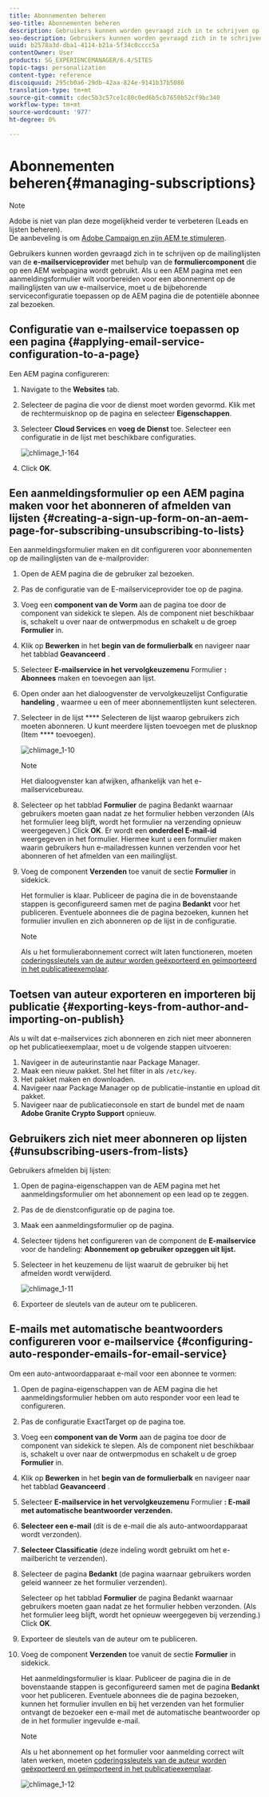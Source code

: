```yaml
---
title: Abonnementen beheren
seo-title: Abonnementen beheren
description: Gebruikers kunnen worden gevraagd zich in te schrijven op de mailinglijsten van de e-mailprovider met de hulp van de formuliercomponent die op een AEM webpagina wordt gebruikt. Als u een AEM pagina met een aanmeldingsformulier wilt voorbereiden voor een abonnement op de mailinglijsten van uw e-mailservice, moet u de bijbehorende serviceconfiguratie toepassen op de AEM pagina die de potentiële abonnee zal bezoeken.
seo-description: Gebruikers kunnen worden gevraagd zich in te schrijven op de mailinglijsten van de e-mailprovider met de hulp van de formuliercomponent die op een AEM webpagina wordt gebruikt. Als u een AEM pagina met een aanmeldingsformulier wilt voorbereiden voor een abonnement op de mailinglijsten van uw e-mailservice, moet u de bijbehorende serviceconfiguratie toepassen op de AEM pagina die de potentiële abonnee zal bezoeken.
uuid: b2578a3d-dba1-4114-b21a-5f34c0cccc5a
contentOwner: User
products: SG_EXPERIENCEMANAGER/6.4/SITES
topic-tags: personalization
content-type: reference
discoiquuid: 295cb0a6-29db-42aa-824e-9141b37b5086
translation-type: tm+mt
source-git-commit: cdec5b3c57ce1c80c0ed6b5cb7650b52cf9bc340
workflow-type: tm+mt
source-wordcount: '977'
ht-degree: 0%

---
```



# Abonnementen beheren{#managing-subscriptions}

>[!NOTE]
>
>Adobe is niet van plan deze mogelijkheid verder te verbeteren (Leads en lijsten beheren).\
>De aanbeveling is om [Adobe Campaign en zijn AEM te stimuleren](/help/sites-administering/campaign.md).

Gebruikers kunnen worden gevraagd zich in te schrijven op de mailinglijsten van de **e-mailserviceprovider** met behulp van de **formuliercomponent** die op een AEM webpagina wordt gebruikt. Als u een AEM pagina met een aanmeldingsformulier wilt voorbereiden voor een abonnement op de mailinglijsten van uw e-mailservice, moet u de bijbehorende serviceconfiguratie toepassen op de AEM pagina die de potentiële abonnee zal bezoeken.

## Configuratie van e-mailservice toepassen op een pagina {#applying-email-service-configuration-to-a-page}

Een AEM pagina configureren:

1. Navigate to the **Websites** tab.
1. Selecteer de pagina die voor de dienst moet worden gevormd. Klik met de rechtermuisknop op de pagina en selecteer **Eigenschappen**.

1. Selecteer **Cloud Services** en **voeg de Dienst** toe. Selecteer een configuratie in de lijst met beschikbare configuraties.

   ![chlimage_1-164](assets/chlimage_1-164.png)

1. Click **OK**.

## Een aanmeldingsformulier op een AEM pagina maken voor het abonneren of afmelden van lijsten {#creating-a-sign-up-form-on-an-aem-page-for-subscribing-unsubscribing-to-lists}

Een aanmeldingsformulier maken en dit configureren voor abonnementen op de mailinglijsten van de e-mailprovider:

1. Open de AEM pagina die de gebruiker zal bezoeken.
1. Pas de configuratie van de E-mailserviceprovider toe op de pagina.

1. Voeg een **component van de Vorm** aan de pagina toe door de component van sidekick te slepen. Als de component niet beschikbaar is, schakelt u over naar de ontwerpmodus en schakelt u de groep **Formulier** in.
1. Klik op **Bewerken** in het **begin van de formulierbalk** en navigeer naar het tabblad **Geavanceerd** .
1. Selecteer **E-mailservice in het vervolgkeuzemenu** Formulier **: Abonnees** maken en toevoegen aan lijst.
1. Open onder aan het dialoogvenster de vervolgkeuzelijst Configuratie **handeling** , waarmee u een of meer abonnementlijsten kunt selecteren.
1. Selecteer in de lijst **** Selecteren de lijst waarop gebruikers zich moeten abonneren. U kunt meerdere lijsten toevoegen met de plusknop (Item **** toevoegen).

   ![chlimage_1-10](assets/chlimage_1-10.jpeg)

   >[!NOTE]
   >
   >Het dialoogvenster kan afwijken, afhankelijk van het e-mailservicebureau.

1. Selecteer op het tabblad **Formulier** de pagina Bedankt waarnaar gebruikers moeten gaan nadat ze het formulier hebben verzonden (Als het formulier leeg blijft, wordt het formulier na verzending opnieuw weergegeven.) Click **OK**. Er wordt een **onderdeel E-mail-id** weergegeven in het formulier. Hiermee kunt u een formulier maken waarin gebruikers hun e-mailadressen kunnen verzenden voor het abonneren of het afmelden van een mailinglijst.
1. Voeg de component **Verzenden** toe vanuit de sectie **Formulier** in sidekick.

   Het formulier is klaar. Publiceer de pagina die in de bovenstaande stappen is geconfigureerd samen met de pagina **Bedankt** voor het publiceren. Eventuele abonnees die de pagina bezoeken, kunnen het formulier invullen en zich abonneren op de lijst in de configuratie.

   >[!NOTE]
   >
   >Als u het formulierabonnement correct wilt laten functioneren, moeten [coderingssleutels van de auteur worden geëxporteerd en geïmporteerd in het publicatieexemplaar](#exporting-keys-from-author-and-importing-on-publish).

## Toetsen van auteur exporteren en importeren bij publicatie {#exporting-keys-from-author-and-importing-on-publish}

Als u wilt dat e-mailservices zich abonneren en zich niet meer abonneren op het publicatieexemplaar, moet u de volgende stappen uitvoeren:

1. Navigeer in de auteurinstantie naar Package Manager.
1. Maak een nieuw pakket. Stel het filter in als `/etc/key`.
1. Het pakket maken en downloaden.
1. Navigeer naar Package Manager op de publicatie-instantie en upload dit pakket.
1. Navigeer naar de publicatieconsole en start de bundel met de naam **Adobe Granite Crypto Support** opnieuw.

## Gebruikers zich niet meer abonneren op lijsten {#unsubscribing-users-from-lists}

Gebruikers afmelden bij lijsten:

1. Open de pagina-eigenschappen van de AEM pagina met het aanmeldingsformulier om het abonnement op een lead op te zeggen.
1. Pas de de dienstconfiguratie op de pagina toe.
1. Maak een aanmeldingsformulier op de pagina.
1. Selecteer tijdens het configureren van de component de **E-mailservice** voor de handeling: **Abonnement op gebruiker opzeggen uit lijst.**
1. Selecteer in het keuzemenu de lijst waaruit de gebruiker bij het afmelden wordt verwijderd.

   ![chlimage_1-11](assets/chlimage_1-11.jpeg)

1. Exporteer de sleutels van de auteur om te publiceren.

## E-mails met automatische beantwoorders configureren voor e-mailservice {#configuring-auto-responder-emails-for-email-service}

Om een auto-antwoordapparaat e-mail voor een abonnee te vormen:

1. Open de pagina-eigenschappen van de AEM pagina die het aanmeldingsformulier hebben om auto responder voor een lead te configureren.
1. Pas de configuratie ExactTarget op de pagina toe.

1. Voeg een **component van de Vorm** aan de pagina toe door de component van sidekick te slepen. Als de component niet beschikbaar is, schakelt u over naar de ontwerpmodus en schakelt u de groep **Formulier** in.
1. Klik op **Bewerken** in het **begin van de formulierbalk** en navigeer naar het tabblad **Geavanceerd** .
1. Selecteer **E-mailservice in het vervolgkeuzemenu** Formulier **: E-mail met automatische beantwoorder verzenden.**
1. **Selecteer een e-mail** (dit is de e-mail die als auto-antwoordapparaat wordt verzonden).

1. **Selecteer Classificatie** (deze indeling wordt gebruikt om het e-mailbericht te verzenden).
1. Selecteer de pagina **Bedankt** (de pagina waarnaar gebruikers worden geleid wanneer ze het formulier verzenden).

   Selecteer op het tabblad **Formulier** de pagina Bedankt waarnaar gebruikers moeten gaan nadat ze het formulier hebben verzonden. (Als het formulier leeg blijft, wordt het opnieuw weergegeven bij verzending.) Click **OK**.

1. Exporteer de sleutels van de auteur om te publiceren.
1. Voeg de component **Verzenden** toe vanuit de sectie **Formulier** in sidekick.

   Het aanmeldingsformulier is klaar. Publiceer de pagina die in de bovenstaande stappen is geconfigureerd samen met de pagina **Bedankt** voor het publiceren. Eventuele abonnees die de pagina bezoeken, kunnen het formulier invullen en bij het verzenden van het formulier ontvangt de bezoeker een e-mail met de automatische beantwoorder op de in het formulier ingevulde e-mail.

   >[!NOTE]
   >
   >Als u het abonnement op het formulier voor aanmelding correct wilt laten werken, moeten [coderingssleutels van de auteur worden geëxporteerd en geïmporteerd in het publicatieexemplaar](#exporting-keys-from-author-and-importing-on-publish).

   ![chlimage_1-12](assets/chlimage_1-12.jpeg)

